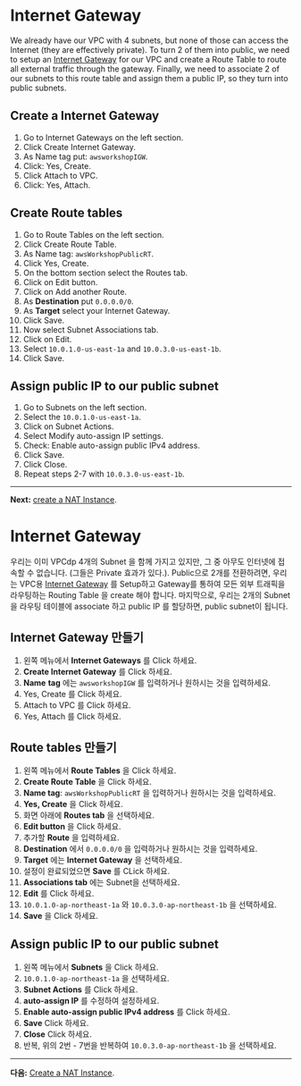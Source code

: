 # Internet Gateway

We already have our VPC with 4 subnets, but none of those can access the Internet (they are effectively private). To turn 2 of them into public, we need to setup an [Internet Gateway](http://docs.aws.amazon.com/AmazonVPC/latest/UserGuide/VPC_Internet_Gateway.html) for our VPC and create a Route Table to route all external traffic through the gateway.
Finally, we need to associate 2 of our subnets to this route table and assign them a public IP, so they turn into public subnets.

## Create a Internet Gateway
1. Go to Internet Gateways on the left section.
2. Click Create Internet Gateway.
3. As Name tag put: `awsworkshopIGW`.
4. Click: Yes, Create.
5. Click Attach to VPC.
6. Click: Yes, Attach.

## Create Route tables
1. Go to Route Tables on the left section.
2. Click Create Route Table.
3. As Name tag: `awsWorkshopPublicRT`.
4. Click Yes, Create.
5. On the bottom section select the Routes tab.
6. Click on Edit button.
7. Click on Add another Route.
8. As **Destination** put `0.0.0.0/0`.
9. As **Target** select your Internet Gateway.
10. Click Save.
11. Now select Subnet Associations tab.
12. Click on Edit.
13. Select `10.0.1.0-us-east-1a` and `10.0.3.0-us-east-1b`.
14. Click Save.

## Assign public IP to our public subnet
1. Go to Subnets on the left section.
2. Select the `10.0.1.0-us-east-1a`.
3. Click on Subnet Actions.
4. Select Modify auto-assign IP settings.
5. Check: Enable auto-assign public IPv4 address.
6. Click Save.
7. Click Close.
8. Repeat steps 2-7 with `10.0.3.0-us-east-1b`.

---
**Next:** [create a NAT Instance](/workshop/vpc-subnets-bastion/03-nat-instance.md).

# Internet Gateway

우리는 이미 VPCdp 4개의 Subnet 을 함께 가지고 있지만, 그 중 아무도 인터넷에 접속할 수 없습니다. (그들은 Private 효과가 있다.). Public으로 2개를 전환하려면, 우리는 VPC용 [Internet Gateway](http://docs.aws.amazon.com/AmazonVPC/latest/UserGuide/VPC_Internet_Gateway.html) 를 Setup하고 Gateway를 통하여 모든 외부 트래픽을 라우팅하는 Routing Table 을 create 해야 합니다. 마지막으로, 우리는 2개의 Subnet을 라우팅 테이블에 associate 하고 public IP 를 할당하면, public subnet이 됩니다.

## Internet Gateway 만들기
1. 왼쪽 메뉴에서 **Internet Gateways** 를 Click 하세요.
2. **Create Internet Gateway** 를 Click 하세요.
3. **Name** **tag** 에는 `awsworkshopIGW` 를 입력하거나 원하시는 것을 입력하세요.
4. Yes, Create 를 Click 하세요.
5. Attach to VPC 를 Click 하세요.
6. Yes, Attach 를 Click 하세요.

## Route tables 만들기
1. 왼쪽 메뉴에서 **Route Tables** 을 Click 하세요.
2. **Create Route Table** 을 Click 하세요.
3. **Name tag**: `awsWorkshopPublicRT` 을 입력하거나 원하시는 것을 입력하세요.
4. **Yes, Create** 을 Click 하세요.
5. 화면 아래에 **Routes tab** 을 선택하세요.
6. **Edit button** 을 Click 하세요.
7. 추가할 **Route** 을 입력하세요.
8. **Destination** 에서 `0.0.0.0/0` 을 입력하거나 원하시는 것을 입력하세요.
9. **Target** 에는 **Internet Gateway** 을 선택하세요.
10. 설정이 완료되었으면 **Save** 를 CLick 하세요.
11. **Associations tab** 에는 Subnet을 선택하세요.
12. **Edit** 를 Click 하세요.
13. `10.0.1.0-ap-northeast-1a` 와 `10.0.3.0-ap-northeast-1b` 을 선택하세요.
14. **Save** 을 Click 하세요.

## Assign public IP to our public subnet
1. 왼쪽 메뉴에서 **Subnets** 을 Click 하세요.
2. `10.0.1.0-ap-northeast-1a` 을 선택하세요.
3. **Subnet Actions** 를 Click 하세요.
4. **auto-assign IP** 를 수정하여 설정하세요.
5. **Enable auto-assign public IPv4 address** 를 Click 하세요.
6. **Save** Click 하세요.
7. **Close** Click 하세요.
8. 반복, 위의 2번 - 7번을 반복하여 `10.0.3.0-ap-northeast-1b` 을 선택하세요.

---
**다음:** [Create a NAT Instance](/workshop/vpc-subnets-bastion/03-nat-instance.md).